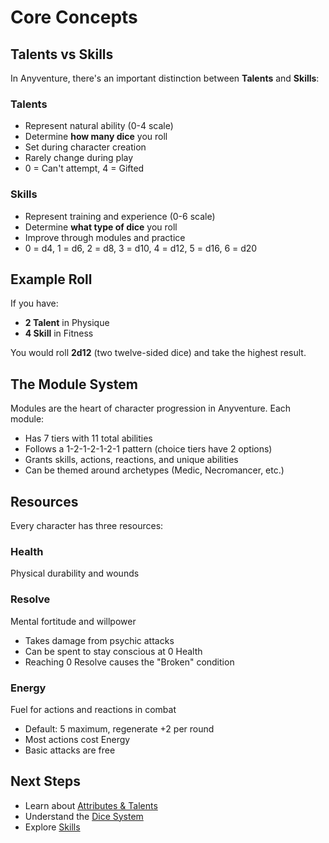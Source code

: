# Core Concepts

## Talents vs Skills

In Anyventure, there's an important distinction between **Talents** and **Skills**:

### Talents
- Represent natural ability (0-4 scale)
- Determine **how many dice** you roll
- Set during character creation
- Rarely change during play
- 0 = Can't attempt, 4 = Gifted

### Skills
- Represent training and experience (0-6 scale) 
- Determine **what type of dice** you roll
- Improve through modules and practice
- 0 = d4, 1 = d6, 2 = d8, 3 = d10, 4 = d12, 5 = d16, 6 = d20

## Example Roll

If you have:
- **2 Talent** in Physique
- **4 Skill** in Fitness

You would roll **2d12** (two twelve-sided dice) and take the highest result.

## The Module System

Modules are the heart of character progression in Anyventure. Each module:
- Has 7 tiers with 11 total abilities
- Follows a 1-2-1-2-1-2-1 pattern (choice tiers have 2 options)
- Grants skills, actions, reactions, and unique abilities
- Can be themed around archetypes (Medic, Necromancer, etc.)

## Resources

Every character has three resources:

### Health
Physical durability and wounds

### Resolve 
Mental fortitude and willpower
- Takes damage from psychic attacks
- Can be spent to stay conscious at 0 Health
- Reaching 0 Resolve causes the "Broken" condition

### Energy
Fuel for actions and reactions in combat
- Default: 5 maximum, regenerate +2 per round
- Most actions cost Energy
- Basic attacks are free

## Next Steps

- Learn about [Attributes & Talents](/wiki/attributes)
- Understand the [Dice System](/wiki/dice-system)
- Explore [Skills](/wiki/skills)